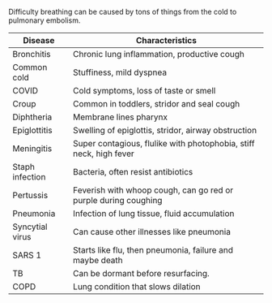 Difficulty breathing can be caused by tons of things from the cold to pulmonary embolism.

| Disease | Characteristics |
|----|----|
| Bronchitis | Chronic lung inflammation, productive cough |
| Common cold | Stuffiness, mild dyspnea |
| COVID | Cold symptoms, loss of taste or smell |
| Croup | Common in toddlers, stridor and seal cough |
| Diphtheria | Membrane lines pharynx |
| Epiglottitis | Swelling of epiglottis, stridor, airway obstruction |
| Meningitis | Super contagious, flulike with photophobia, stiff neck, high fever |
| Staph infection | Bacteria, often resist antibiotics |
| Pertussis | Feverish with whoop cough, can go red or purple during coughing |
| Pneumonia | Infection of lung tissue, fluid accumulation |
| Syncytial virus | Can cause other illnesses like pneumonia |
| SARS 1 | Starts like flu, then pneumonia, failure and maybe death |
| TB | Can be dormant before resurfacing.|
| COPD | Lung condition that slows dilation |